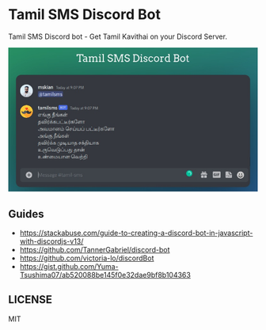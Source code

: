 # Tamil SMS Discord Bot

Tamil SMS Discord bot - Get Tamil Kavithai on your Discord Server.  

![Tamil SMS Bot](https://raw.githubusercontent.com/mskian/tamil-sms-discordbot/main/screenshot.jpg)  

## Guides

- <https://stackabuse.com/guide-to-creating-a-discord-bot-in-javascript-with-discordjs-v13/>
- <https://github.com/TannerGabriel/discord-bot>
- <https://github.com/victoria-lo/discordBot>
- <https://gist.github.com/Yuma-Tsushima07/ab520088be145f0e32dae9bf8b104363>

## LICENSE

MIT
